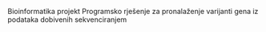 Bioinformatika projekt
Programsko rješenje za pronalaženje varijanti gena iz podataka dobivenih sekvenciranjem
